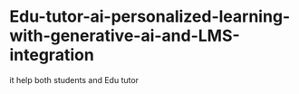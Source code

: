 # Edu-tutor-ai-personalized-learning-with-generative-ai-and-LMS-integration
it help both students and Edu tutor
